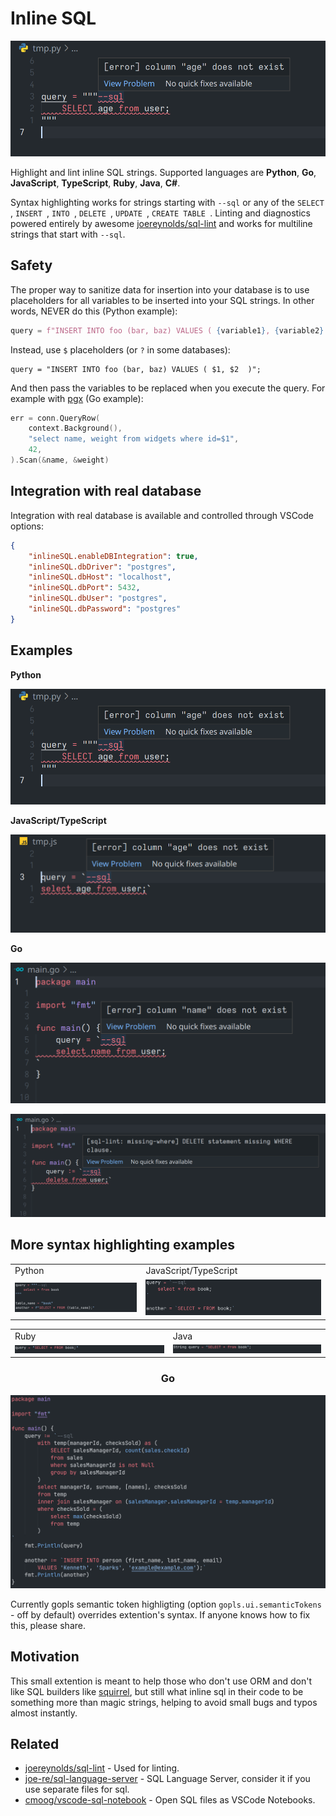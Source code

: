 # Inline SQL

![python](docs/py_lint.png)

Highlight and lint inline SQL strings. Supported languages are **Python**, **Go**, **JavaScript**, **TypeScript**, **Ruby**, **Java**, **C#**.

Syntax highlighting works for strings starting with `--sql` or any of the `SELECT `, `INSERT `, `INTO `, `DELETE `, `UPDATE `, `CREATE TABLE `. Linting and diagnostics powered entirely by awesome [joereynolds/sql-lint](https://github.com/joereynolds/sql-lint) and works for multiline strings that start with `--sql`.

## Safety

The proper way to sanitize data for insertion into your database is to use placeholders for all variables to be inserted into your SQL strings. In other words, NEVER do this (Python example):

```python
query = f"INSERT INTO foo (bar, baz) VALUES ( {variable1}, {variable2} )";
```

Instead, use `$` placeholders (or `?` in some databases):

```
query = "INSERT INTO foo (bar, baz) VALUES ( $1, $2  )";
```

And then pass the variables to be replaced when you execute the query. For example with [pgx](https://github.com/JackC/pgx) (Go example):

```go
err = conn.QueryRow(
    context.Background(),
    "select name, weight from widgets where id=$1",
    42,
).Scan(&name, &weight)
```

## Integration with real database

Integration with real database is available and controlled through VSCode options:

```json
{
    "inlineSQL.enableDBIntegration": true,
    "inlineSQL.dbDriver": "postgres",
    "inlineSQL.dbHost": "localhost",
    "inlineSQL.dbPort": 5432,
    "inlineSQL.dbUser": "postgres",
    "inlineSQL.dbPassword": "postgres"
}
```

## Examples

**Python**

![python](docs/py_lint.png)

**JavaScript/TypeScript**

![js](docs/js_lint.png)

**Go**

![go](docs/go_lint.png)

![go](docs/go_lint2.png)


## More syntax highlighting examples

<table style="width:100%; border: none!important;">
  <tr>
    <td>Python</td>
    <td>JavaScript/TypeScript</td>
  </tr>
  <tr>
    <td><img src="docs/python.png" /></td>
    <td><img src="docs/js.png" /></td>
  </tr>
</table>

<table style="width:100%; border: none!important;">
  <tr>
    <td>Ruby</td>
    <td>Java</td>
  </tr>
  <tr>
    <td><img src="docs/ruby.png" /></td>
    <td><img src="docs/java.png" /></td>
  </tr>
</table>

<h3 style="text-align:center;">Go</h3>

![go example](docs/go.png)

Currently gopls semantic token highligting (option `gopls.ui.semanticTokens` -  off by default) overrides extention's syntax. If anyone knows how to fix this, please share.


## Motivation

This small extention is meant to help those who don't use ORM and don't like SQL builders like [squirrel](https://github.com/Masterminds/squirrel), but still what inline sql in their code to be something more than magic strings, helping to avoid small bugs and typos almost instantly.

## Related

- [joereynolds/sql-lint](https://github.com/joereynolds/sql-lint) - Used for linting.
- [joe-re/sql-language-server](https://github.com/joe-re/sql-language-server) - SQL Language Server, consider it if you use separate files for sql.
- [cmoog/vscode-sql-notebook](https://github.com/cmoog/vscode-sql-notebook) - Open SQL files as VSCode Notebooks.
